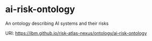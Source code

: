 # ai-risk-ontology

An ontology describing AI systems and their risks

URI: https://ibm.github.io/risk-atlas-nexus/ontology/ai-risk-ontology

